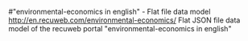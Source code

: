 #"environmental-economics in english" - Flat file data model
http://en.recuweb.com/environmental-economics/
Flat JSON file data model of the recuweb portal "environmental-economics in english"
